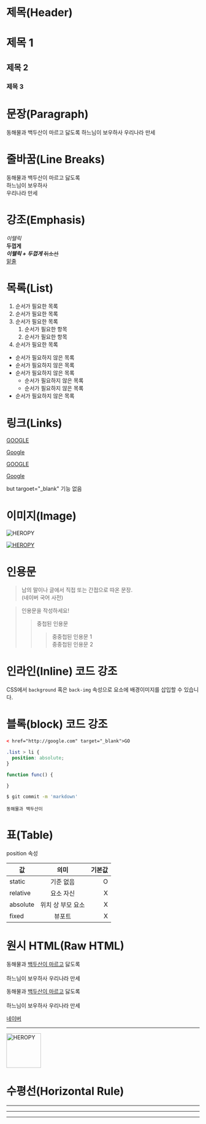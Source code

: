 # 제목(Header)

# 제목 1

## 제목 2

### 제목 3



# 문장(Paragraph)

동해물과 백두산이 마르고 닳도록
하느님이 보우하사 우리나라 만세

# 줄바꿈(Line Breaks)
동해물과 백두산이 마르고 닳도록  
하느님이 보우하사<br/> 우리나라 만세

# 강조(Emphasis)

_이텔릭_  
**두껍게**  
**_이텔릭 + 두껍게_**
~~취소선~~  
<u>밑줄</u>

# 목록(List)

1. 순서가 필요한 목록
1. 순서가 필요한 목록
1. 순서가 필요한 목록
    1. 순서가 필요한 항목
    1. 순서가 필요한 항목
1. 순서가 필요한 목록

- 순서가 필요하지 않은 목록
- 순서가 필요하지 않은 목록
- 순서가 필요하지 않은 목록
    - 순서가 필요하지 않은 목록
    - 순서가 필요하지 않은 목록
- 순서가 필요하지 않은 목록

# 링크(Links)

<a href="http://google.com">GOOGLE</a>

[Google](http://google.com)

<a href="http://google.com" title="구글로 이동!">GOOGLE</a>

[Google](http://google.com "구글로 이동!")

but targoet="_blank" 기능 없음

# 이미지(Image)

![HEROPY](https://heropy.blog/css/images/logo.png)

[![HEROPY](https://heropy.blog/css/images/logo.png)](https://heropy.blog/)

# 인용문

> 남의 말이나 글에서 직접 또는 
간접으로 따온 문장.  
> (네이버 국어 사전)

> 인용문을 작성하세요!
>> 중첩된 인용문
>>> 중중첩된 인용문 1  
>>> 중중첩된 인용문 2

# 인라인(Inline) 코드 강조

CSS에서 `background` 혹은 `back-img`
 속성으로 요소에 배경이미지를 삽입할 수 있습니다.

# 블록(block) 코드 강조

```html
< href="http://google.com" target="_blank">GO
```

```css
.list > li {
  position: absolute;
}
```

```javascript
function func() {

}
```

```bash
$ git commit -m 'markdown'
```

```plaintext
동해물과 백두산이
```

# 표(Table)

position 속성

값 | 의미 |  기본값
--|:--:| --:
static | 기준 없음 | O
relative | 요소 자신 | X
absolute | 위치 상 부모 요소 | X
fixed | 뷰포트 | X

# 원시 HTML(Raw HTML)

동해물과 <u>백두산이 마르고</u> 닳도록<br/>  
하느님이 보우하사 우리나라 만세

동해물과 <span style="text-decoration: underline">백두산이 마르고</span> 닳도록<br/>  
하느님이 보우하사 우리나라 만세

<a href="http://www.naver.com" title="naver로 이동" target="_blank">네이버</a>

---

<img width="90" src="https://heropy.blog/css/images/logo.png" alt="HEROPY" />


# 수평선(Horizontal Rule)

---

***

___


